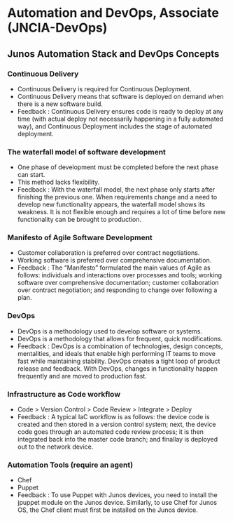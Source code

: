 # Automation and DevOps, Associate (JNCIA-DevOps)

## Junos Automation Stack and DevOps Concepts

### Continuous Delivery
+ Continuous Delivery is required for Continuous Deployment.
+ Continuous Delivery means that software is deployed on demand when there is a new software build.
+ Feedback : Continuous Delivery ensures code is ready to deploy at any time (with actual deploy not necessarily happening in a fully automated way), and Continuous Deployment includes the stage of automated deployment.

### The waterfall model of software development
+ One phase of development must be completed before the next phase can start.
+ This method lacks flexibility.
+ Feedback : With the waterfall model, the next phase only starts after finishing the previous one. When requirements change and a need to develop new functionality appears, the waterfall model shows its weakness. It is not flexible enough and requires a lot of time before new functionality can be brought to production.

### Manifesto of Agile Software Development
+ Customer collaboration is preferred over contract negotiations.
+ Working software is preferred over comprehensive documentation.
+ Feedback : The “Manifesto” formulated the main values of Agile as follows: individuals and interactions over processes and tools; working software over comprehensive documentation; customer collaboration over contract negotiation; and responding to change over following a plan.

### DevOps
+ DevOps is a methodology used to develop software or systems.
+ DevOps is a methodology that allows for frequent, quick modifications.
+ Feedback : DevOps is a combination of technologies, design concepts, mentalities, and ideals that enable high performing IT teams to move fast while maintaining stability. DevOps creates a tight loop of product release and feedback. With DevOps, changes in functionality happen frequently and are moved to production fast.

### Infrastructure as Code workflow
+ Code > Version Control > Code Review > Integrate > Deploy
+ Feedback : A typical IaC workflow is as follows: the device code is created and then stored in a version control system; next, the device code goes through an automated code review process; it is then integrated back into the master code branch; and finallay is deployed out to the network device.

### Automation Tools (require an agent)
+ Chef
+ Puppet
+ Feedback : To use Puppet with Junos devices, you need to install the jpuppet module on the Junos device. Similarly, to use Chef for Junos OS, the Chef client must first be installed on the Junos device.